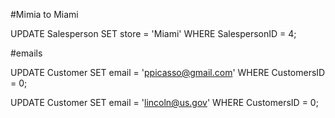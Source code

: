 #Mimia to Miami 


UPDATE Salesperson
SET store = 'Miami'
WHERE SalespersonID = 4;

#emails


UPDATE Customer
SET email = 'ppicasso@gmail.com'
WHERE CustomersID = 0;

UPDATE Customer
SET email = 'lincoln@us.gov'
WHERE CustomersID = 0;

















